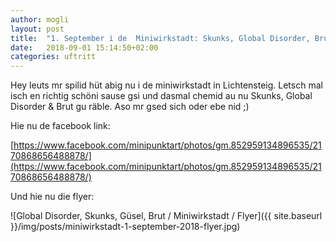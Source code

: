 ```yaml
---
author: mogli
layout: post
title:  "1. September i de  Miniwirkstadt: Skunks, Global Disorder, Brut"
date:   2018-09-01 15:14:50+02:00
categories: uftritt
---
```


Hey leuts mr spilid hüt abig nu i de miniwirkstadt in Lichtensteig. Letsch mal isch en richtig schöni sause gsi und dasmal chemid au nu Skunks, Global Disorder & Brut gu räble. Aso mr gsed sich oder ebe nid ;)

Hie nu de facebook link:  

[https://www.facebook.com/minipunktart/photos/gm.852959134896535/2170868656488878/](https://www.facebook.com/minipunktart/photos/gm.852959134896535/2170868656488878/)

Und hie nu die flyer:

![Global Disorder, Skunks, Güsel, Brut / Miniwirkstadt / Flyer]({{ site.baseurl }}/img/posts/miniwirkstadt-1-september-2018-flyer.jpg)

